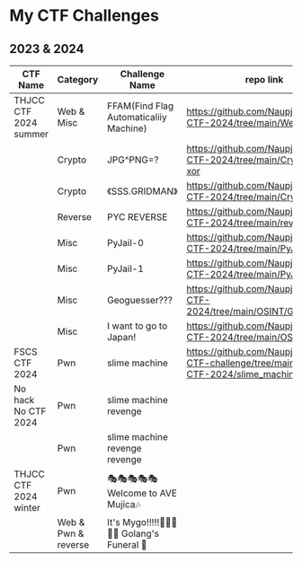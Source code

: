 # My CTF Challenges
## 2023 & 2024
| CTF Name | Category | Challenge Name | repo link |
| - | - | - | - |
| THJCC CTF 2024 summer | Web & Misc | FFAM(Find Flag Automaticaliiy Machine) | https://github.com/Naupjjin/THJCC-CTF-2024/tree/main/Web/FFAM |
| | Crypto | JPG^PNG=? | https://github.com/Naupjjin/THJCC-CTF-2024/tree/main/Crypto/img-xor |
| | Crypto | 《SSS.GRIDMAN》| https://github.com/Naupjjin/THJCC-CTF-2024/tree/main/Crypto/SSS |
| | Reverse | PYC REVERSE | https://github.com/Naupjjin/THJCC-CTF-2024/tree/main/reverse/pyc |
| | Misc | PyJail-0 | https://github.com/Naupjjin/THJCC-CTF-2024/tree/main/PyJail/stage0 |
| | Misc | PyJail-1 | https://github.com/Naupjjin/THJCC-CTF-2024/tree/main/PyJail/stage1 |
| | Misc | Geoguesser??? | https://github.com/Naupjjin/THJCC-CTF-2024/tree/main/OSINT/Geoguesser |
| | Misc | I want to go to Japan! | https://github.com/Naupjjin/THJCC-CTF-2024/tree/main/OSINT/JAPAN |
| FSCS CTF 2024 | Pwn | slime machine | https://github.com/Naupjjin/My-CTF-challenge/tree/main/FSCS-CTF-2024/slime_machine |
| No hack No CTF 2024 | Pwn | slime machine revenge | |
| | Pwn | slime machine revenge revenge | |
| THJCC CTF 2024 winter | Pwn | 🎭🎭🎭🎭🎭Welcome to AVE Mujica🎶  |  |
| | Web & Pwn & reverse | It's Mygo!!!!!🎤🎸🎸🥁🎸 Golang's Funeral 🎹 |  |